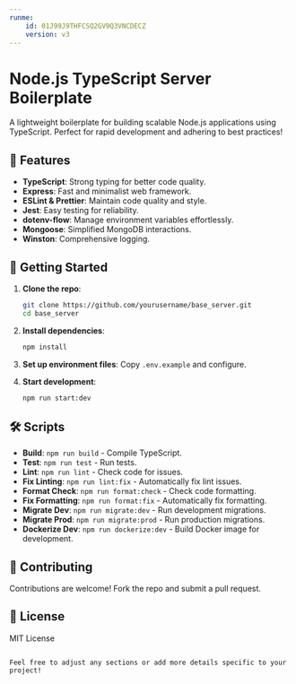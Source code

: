 ```yaml
---
runme:
    id: 01J99J9THFCSQ2GV9Q3VNCDECZ
    version: v3
---
```


# Node.js TypeScript Server Boilerplate

A lightweight boilerplate for building scalable Node.js applications using TypeScript. Perfect for rapid development and adhering to best practices!

## 🌟 Features

-   **TypeScript**: Strong typing for better code quality.
-   **Express**: Fast and minimalist web framework.
-   **ESLint & Prettier**: Maintain code quality and style.
-   **Jest**: Easy testing for reliability.
-   **dotenv-flow**: Manage environment variables effortlessly.
-   **Mongoose**: Simplified MongoDB interactions.
-   **Winston**: Comprehensive logging.

## 🚀 Getting Started

1. **Clone the repo**:

    ```bash
    git clone https://github.com/yourusername/base_server.git
    cd base_server
    ```

2. **Install dependencies**:

    ```bash
    npm install
    ```

3. **Set up environment files**:
   Copy `.env.example` and configure.

4. **Start development**:
    ```bash
    npm run start:dev
    ```

## 🛠️ Scripts

-   **Build**: `npm run build` - Compile TypeScript.
-   **Test**: `npm run test` - Run tests.
-   **Lint**: `npm run lint` - Check code for issues.
-   **Fix Linting**: `npm run lint:fix` - Automatically fix lint issues.
-   **Format Check**: `npm run format:check` - Check code formatting.
-   **Fix Formatting**: `npm run format:fix` - Automatically fix formatting.
-   **Migrate Dev**: `npm run migrate:dev` - Run development migrations.
-   **Migrate Prod**: `npm run migrate:prod` - Run production migrations.
-   **Dockerize Dev**: `npm run dockerize:dev` - Build Docker image for development.

## 🤝 Contributing

Contributions are welcome! Fork the repo and submit a pull request.

## 📜 License

MIT License

```

Feel free to adjust any sections or add more details specific to your project!
```
